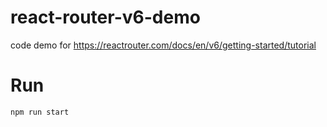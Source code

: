 # react-router-v6-demo

code demo for https://reactrouter.com/docs/en/v6/getting-started/tutorial

# Run

```bash
npm run start
```

